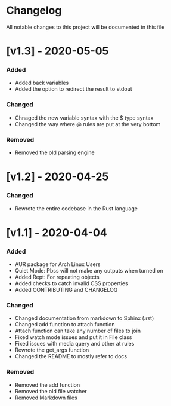 # Changelog

All notable changes to this project will be documented in this file

# [v1.3] - 2020-05-05

### Added
* Added back variables
* Added the option to redirect the result to stdout

### Changed
* Chnaged the new variable syntax with the $ type syntax
* Changed the way where @ rules are put at the very bottom

### Removed
* Removed the old parsing engine

# [v1.2] - 2020-04-25
### Changed
* Rewrote the entire codebase in the Rust language

# [v1.1] - 2020-04-04

### Added
* AUR package for Arch Linux Users
* Quiet Mode: Pbss will not make any outputs when turned on
* Added Rept: For repeating objects
* Added checks to catch invalid CSS properties
* Added CONTRIBUTING and CHANGELOG

### Changed
* Changed documentation from markdown to Sphinx (.rst)
* Changed add function to attach function
* Attach function can take any number of files to join
* Fixed watch mode issues and put it in File class
* Fixed issues with media query and other at rules
* Rewrote the get_args function
* Changed the README to mostly refer to docs

### Removed
* Removed the add function
* Removed the old file watcher
* Removed Markdown files